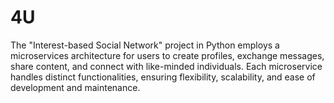 # 4U
The "Interest-based Social Network" project in Python employs a microservices architecture for users to create profiles, exchange messages, share content, and connect with like-minded individuals. Each microservice handles distinct functionalities, ensuring flexibility, scalability, and ease of development and maintenance.
